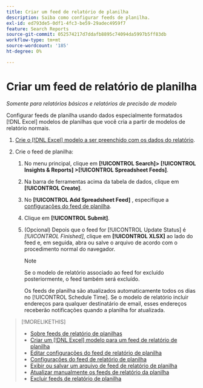 ```yaml
---
title: Criar um feed de relatório de planilha
description: Saiba como configurar feeds de planilha.
exl-id: ed793de5-0df1-4fc3-be59-29adec4959f7
feature: Search Reports
source-git-commit: 052574217d7ddafb8895c74094da5997b5ff83db
workflow-type: tm+mt
source-wordcount: '185'
ht-degree: 0%

---
```


# Criar um feed de relatório de planilha

*Somente para relatórios básicos e relatórios de precisão de modelo*

Configurar feeds de planilha usando dados especialmente formatados [!DNL Excel] modelos de planilhas que você cria a partir de modelos de relatório normais.

1. [Crie o [!DNL Excel] modelo a ser preenchido com os dados do relatório](spreadsheet-feed-create-excel-template.md).

2. Crie o feed de planilha:

   1. No menu principal, clique em **[!UICONTROL Search]> [!UICONTROL Insights & Reports] >[!UICONTROL Spreadsheet Feeds]**.

   1. Na barra de ferramentas acima da tabela de dados, clique em **[!UICONTROL Create]**.

   1. No **[!UICONTROL Add Spreadsheet Feed]** , especifique a [configurações do feed de planilha](spreadsheet-feed-settings.md).

   1. Clique em **[!UICONTROL Submit]**.

   1. (Opcional) Depois que o feed for [!UICONTROL Update Status] é *[!UICONTROL Finished]*, clique em **[!UICONTROL XLSX]** ao lado do feed e, em seguida, abra ou salve o arquivo de acordo com o procedimento normal do navegador.

      >[!NOTE]
      >
      >Se o modelo de relatório associado ao feed for excluído posteriormente, o feed também será excluído.

      Os feeds de planilha são atualizados automaticamente todos os dias no [!UICONTROL Schedule Time]. Se o modelo de relatório incluir endereços para qualquer destinatário de email, esses endereços receberão notificações quando a planilha for atualizada.

>[!MORELIKETHIS]
>
>* [Sobre feeds de relatório de planilhas](spreadsheet-feed-about.md)
>* [Criar um [!DNL Excel] modelo para um feed de relatório de planilha](spreadsheet-feed-create-excel-template.md)
>* [Editar configurações do feed de relatório de planilha](spreadsheet-feed-edit.md)
>* [Configurações do feed de relatório de planilha](spreadsheet-feed-settings.md)
>* [Exibir ou salvar um arquivo de feed de relatório de planilha](spreadsheet-feed-view-or-save.md)
>* [Atualizar manualmente os feeds de relatório da planilha](spreadsheet-feed-refresh.md)
>* [Excluir feeds de relatório de planilha](spreadsheet-feed-delete.md)
